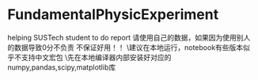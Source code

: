 # FundamentalPhysicExperiment
helping SUSTech student to do report
请使用自己的数据，如果因为使用别人的数据导致0分不负责
不保证好用！！
\\建议在本地运行，notebook有些版本似乎不支持中文宏包
\\先在本地编译器内部安装好对应的numpy,pandas,scipy,matplotlib库
